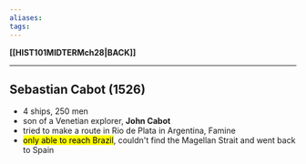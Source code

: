 ```yaml
---
aliases:
tags:
---
```

**[[HIST101MIDTERMch28|BACK]]**

---
## Sebastian Cabot (1526)
- 4 ships, 250 men
- son of a Venetian explorer, **John Cabot**
- tried to make a route in Rio de Plata in Argentina, Famine
- <mark class="hltr-lightgreen">only able to reach Brazil</mark>, couldn't find the Magellan Strait and went back to Spain